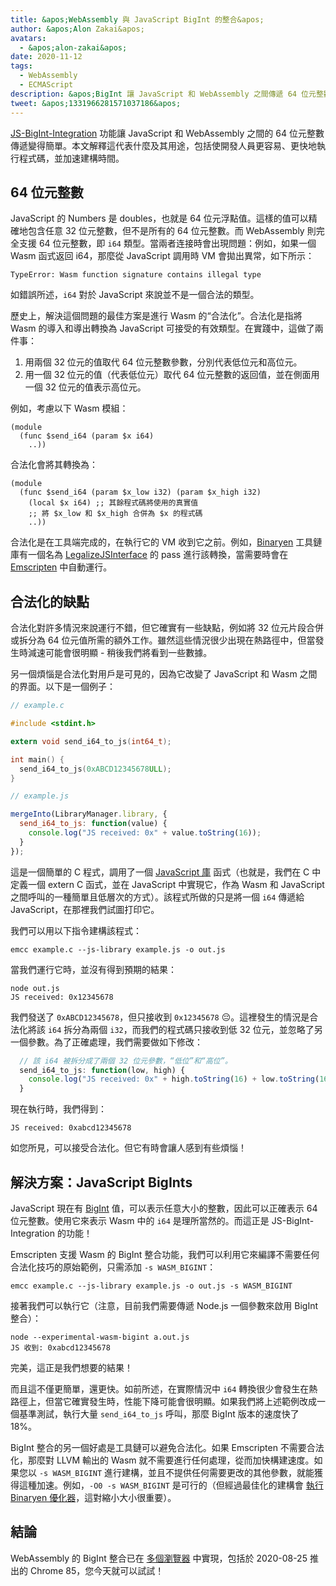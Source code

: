 ```yaml
---
title: &apos;WebAssembly 與 JavaScript BigInt 的整合&apos;
author: &apos;Alon Zakai&apos;
avatars:
  - &apos;alon-zakai&apos;
date: 2020-11-12
tags:
  - WebAssembly
  - ECMAScript
description: &apos;BigInt 讓 JavaScript 和 WebAssembly 之間傳遞 64 位元整數變得簡單。本文解釋其意義及用途，包括使開發人員更容易、更快地執行程式碼，並加速建構時間。&apos;
tweet: &apos;1331966281571037186&apos;
---
```

[JS-BigInt-Integration](https://github.com/WebAssembly/JS-BigInt-integration) 功能讓 JavaScript 和 WebAssembly 之間的 64 位元整數傳遞變得簡單。本文解釋這代表什麼及其用途，包括使開發人員更容易、更快地執行程式碼，並加速建構時間。

<!--truncate-->
## 64 位元整數

JavaScript 的 Numbers 是 doubles，也就是 64 位元浮點值。這樣的值可以精確地包含任意 32 位元整數，但不是所有的 64 位元整數。而 WebAssembly 則完全支援 64 位元整數，即 `i64` 類型。當兩者连接時會出現問題：例如，如果一個 Wasm 函式返回 i64，那麼從 JavaScript 調用時 VM 會拋出異常，如下所示：

```
TypeError: Wasm function signature contains illegal type
```

如錯誤所述，`i64` 對於 JavaScript 來說並不是一個合法的類型。

歷史上，解決這個問題的最佳方案是進行 Wasm 的“合法化”。合法化是指將 Wasm 的導入和導出轉換為 JavaScript 可接受的有效類型。在實踐中，這做了兩件事：

1. 用兩個 32 位元的值取代 64 位元整數參數，分別代表低位元和高位元。
2. 用一個 32 位元的值（代表低位元）取代 64 位元整數的返回值，並在側面用一個 32 位元的值表示高位元。

例如，考慮以下 Wasm 模組：

```wasm
(module
  (func $send_i64 (param $x i64)
    ..))
```

合法化會將其轉換為：

```wasm
(module
  (func $send_i64 (param $x_low i32) (param $x_high i32)
    (local $x i64) ;; 其餘程式碼將使用的真實值
    ;; 將 $x_low 和 $x_high 合併為 $x 的程式碼
    ..))
```

合法化是在工具端完成的，在執行它的 VM 收到它之前。例如，[Binaryen](https://github.com/WebAssembly/binaryen) 工具鏈庫有一個名為 [LegalizeJSInterface](https://github.com/WebAssembly/binaryen/blob/fd7e53fe0ae99bd27179cb35d537e4ce5ec1fe11/src/passes/LegalizeJSInterface.cpp) 的 pass 進行該轉換，當需要時會在 [Emscripten](https://emscripten.org/) 中自動運行。

## 合法化的缺點

合法化對許多情況來說運行不錯，但它確實有一些缺點，例如將 32 位元片段合併或拆分為 64 位元值所需的額外工作。雖然這些情況很少出現在熱路徑中，但當發生時減速可能會很明顯 - 稍後我們將看到一些數據。

另一個煩惱是合法化對用戶是可見的，因為它改變了 JavaScript 和 Wasm 之間的界面。以下是一個例子：

```c
// example.c

#include <stdint.h>

extern void send_i64_to_js(int64_t);

int main() {
  send_i64_to_js(0xABCD12345678ULL);
}
```

```javascript
// example.js

mergeInto(LibraryManager.library, {
  send_i64_to_js: function(value) {
    console.log("JS received: 0x" + value.toString(16));
  }
});
```

這是一個簡單的 C 程式，調用了一個 [JavaScript 庫](https://emscripten.org/docs/porting/connecting_cpp_and_javascript/Interacting-with-code.html#implement-c-in-javascript) 函式（也就是，我們在 C 中定義一個 extern C 函式，並在 JavaScript 中實現它，作為 Wasm 和 JavaScript 之間呼叫的一種簡單且低層次的方式）。該程式所做的只是將一個 `i64` 傳遞給 JavaScript，在那裡我們試圖打印它。

我們可以用以下指令建構該程式：

```
emcc example.c --js-library example.js -o out.js
```

當我們運行它時，並沒有得到預期的結果：

```
node out.js
JS received: 0x12345678
```

我們發送了 `0xABCD12345678`，但只接收到 `0x12345678` 😔。這裡發生的情況是合法化將該 `i64` 拆分為兩個 `i32`，而我們的程式碼只接收到低 32 位元，並忽略了另一個參數。為了正確處理，我們需要做如下修改：

```javascript
  // 該 i64 被拆分成了兩個 32 位元參數，“低位”和“高位”。
  send_i64_to_js: function(low, high) {
    console.log("JS received: 0x" + high.toString(16) + low.toString(16));
  }
```

現在執行時，我們得到：

```
JS received: 0xabcd12345678
```

如您所見，可以接受合法化。但它有時會讓人感到有些煩惱！

## 解決方案：JavaScript BigInts

JavaScript 現在有 [BigInt](/features/bigint) 值，可以表示任意大小的整數，因此可以正確表示 64 位元整數。使用它來表示 Wasm 中的 `i64` 是理所當然的。而這正是 JS-BigInt-Integration 的功能！

Emscripten 支援 Wasm 的 BigInt 整合功能，我們可以利用它來編譯不需要任何合法化技巧的原始範例，只需添加 `-s WASM_BIGINT`：

```
emcc example.c --js-library example.js -o out.js -s WASM_BIGINT
```

接著我們可以執行它（注意，目前我們需要傳遞 Node.js 一個參數來啟用 BigInt 整合）：

```
node --experimental-wasm-bigint a.out.js
JS 收到: 0xabcd12345678
```

完美，這正是我們想要的結果！

而且這不僅更簡單，還更快。如前所述，在實際情況中 `i64` 轉換很少會發生在熱路徑上，但當它確實發生時，性能下降可能會很明顯。如果我們將上述範例改成一個基準測試，執行大量 `send_i64_to_js` 呼叫，那麼 BigInt 版本的速度快了 18%。

BigInt 整合的另一個好處是工具鏈可以避免合法化。如果 Emscripten 不需要合法化，那麼對 LLVM 輸出的 Wasm 就不需要進行任何處理，從而加快構建速度。如果您以 `-s WASM_BIGINT` 進行建構，並且不提供任何需要更改的其他參數，就能獲得這種加速。例如，`-O0 -s WASM_BIGINT` 是可行的（但經過最佳化的建構會 [執行 Binaryen 優化器](https://emscripten.org/docs/optimizing/Optimizing-Code.html#link-times)，這對縮小大小很重要）。

## 結論

WebAssembly 的 BigInt 整合已在 [多個瀏覽器](https://webassembly.org/roadmap/) 中實現，包括於 2020-08-25 推出的 Chrome 85，您今天就可以試試！
